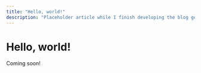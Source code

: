 ```yaml
---
title: "Hello, world!"
description: "Placeholder article while I finish developing the blog generator."
---
```


# Hello, world!

Coming soon!